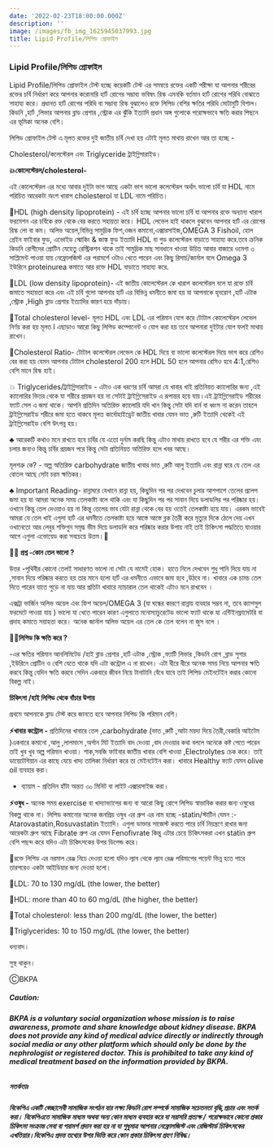 ```yaml
---
date: '2022-02-23T18:00:00.000Z'
description: ''
image: /images/fb_img_1625945037993.jpg
title: Lipid Profile/লিপিড প্রোফাইল
---
```


### Lipid Profile/লিপিড প্রোফাইল

Lipid Profile/লিপিড প্রোফাইল টেস্ট হচ্ছে কয়েকটি টেস্ট এর সমন্বয়ে  রক্তের একটি পরীক্ষা যা আপনার শরীরের রক্তের চর্বি নির্ধারণ করে আপনার করোনারি হার্ট রোগের সম্ভাব্য ভবিষৎ রিস্ক এমনকি বর্তমান হার্ট রোগের পরিধি বোঝাতে সাহায্য করে। প্রধানত হার্ট রোগের পরিধি বা সম্ভাব্য রিস্ক বুঝালেও রক্তে লিপিড বেশির ক্ষতির পরিধি মোটামুটি বিশাল। কিডনি ,হার্ট ,লিভার আপনার ব্লাড প্রেশার ,স্ট্রোক এর ঝুঁকি ইত্যাদি প্রধান অঙ্গ গুলোকে পরোক্ষভাবে ক্ষতি করার পিছনে এর ভূমিকা অনেক বেশি।

লিপিড প্রোফাইল টেস্ট এ মূলত রক্তের দুই জাতীয় চর্বি দেখা হয় এটাই মূলত মাথায় রাখেন আর তা হচ্ছে -

Cholesterol/কলেস্টেরল এবং Triglyceride ট্রাইগ্লিসারাইড।

**💥কোলেস্টেরল/cholesterol-**

এই কোলেস্টেরল এর মধ্যে আবার দুইটা ভাগ আছে একটা ভাগ ভালো কলেস্টেরল অর্থাৎ ভালো চর্বি যা HDL নামে পরিচিত আরেকটা অংশ খারাপ cholesterol যা LDL নামে পরিচিত।

🔹HDL (high density lipoprotein) - এই চর্বি হচ্ছে আপনার ভালো চর্বি যা আপনার রক্তে অন্যান্য খারাপ ফরমেশন এর চর্বিকে রক্ত থেকে বের করতে সহায়তা করে। HDL লেভেল হাই থাকলে বুঝবেন আপনার হার্ট এর রোগের রিস্ক লো বা কম। অলিভ অয়েল,বিভিন্ন সামুদ্রিক ফিশ,ওজন কমানো,এক্সারসাইজ,OMEGA 3 Fishoil, হোল গ্রেইন ফাইবার ফুড, এভোইড স্মোকিং & জাঙ্ক ফুড ইত্যাদি HDL বা গুড কলেস্টেরল বাড়াতে সাহায্য করে.তবে ক্রনিক কিডনি রোগীদের প্রোটিন যেহেতু রেস্ট্রিকশন থাকে তাই সামুদ্রিক মাছ সাবধানে খাওয়া উচিত আবার বাজারে ওমেগা ৩ সাপ্লিমেন্ট পাওয়া যায় নেফ্রোলজিস্ট এর পরামর্শে ওটাও খেতে পারেন এবং কিছু রিসার্চ/জার্নাল বলে Omega 3 ইউরিনে proteinurea  কমাতে আর রক্তে HDL বাড়াতে সাহায্য করে.

🔹LDL (low density lipoprotein)- এই জাতীয় কোলেস্টেরল কে খারাপ কলেস্টেরল বলে যা রক্তে চর্বি জমাতে সহায়তা করে এবং এই চর্বি গুলো আপনার হার্ট এর বিভিন্ন ধমনীতে জমা হয় যা আপনাকে হৃদরোগ ,হার্ট এটাক ,স্ট্রোক ,High ব্লাড প্রেশার ইত্যাদির কারণ হয়ে দাঁড়ায়।

🔹Total cholesterol level- মূলত HDL এবং LDL এর পরিমান যোগ করে টোটাল কোলেস্টেরল লেভেল নির্ণয় করা হয় মূলত l এছাড়াও আরো কিছু লিপিড কম্পোনেন্ট ও যোগ করা হয় তবে আপনারা দুইটার যোগ ফলই মাথায় রাখেন।

🔹Cholesterol Ratio- টোটাল কলেস্টেরল লেভেল কে HDL দিয়ে বা ভালো কলেস্টেরল দিয়ে ভাগ করে রেশিও বের করা হয় যেমন আপনার টোটাল cholesterol 200 হলে HDL 50 হলে আপনার রেসিও হবে 4:1,রেশিও বেশি মানে রিস্ক হাই।

💥 Triglycerides/ট্রাইগ্লিসারাইড - এটাও এক ধরণের চর্বি আমরা যে খাবার খাই প্রতিনিয়ত ক্যালোরির জন্য ,এই ক্যালোরির ভিতর থেকে যা শরীরে প্রয়জন হয় না সেটাই ট্রাইগ্লিসেরাইড এ রূপান্তর হয়ে যায়।এই ট্রাইগ্লিসেরাইড শরীরের ফ্যাট সেল এ জমা থাকে। আপনি প্রতিদিন অতিরিক্ত ক্যালোরি যদি খান কিন্তু সেটা যদি বার্ন বা ধ্বংস না করেন তাহলে ট্রাইগ্লিসেরাইড শরীরে জমা হতে থাকবে মূলত কার্বোহাইড্রেট জাতীয় খাবার যেমন ভাত ,রুটি ইত্যাদি থেকেই এই ট্রাইগ্লিসেরাইড বেশি উৎপন্ন হয়।

♣️ আরেকটি কথাও মনে রাখতে হবে চর্বির যে এতো দুর্নাম করছি কিন্তু এটাও মাথায় রাখতে হবে যে শরীর এর শক্তি এবং চলার জন্যও কিন্তু চর্বির প্রয়জন পরে কিন্তু সেটা প্রতিনিয়ত অতিরিক্ত হলে খবর আছে।

মূলশত্রু কে? - অল্প অতিরিক্ত carbohydrate জাতীয় খাবার ভাত ,রুটি আলু ইত্যাদি এবং রান্না ঘরে যে তেল এর বোতল আছে সেটা চরম ক্ষতিকর।

♣️ Important Reading- রান্নাঘরে যেখানে রান্না হয়, কিছুদিন পর পর দেখবেন চুলার আশপাশে তেলের প্রলেপ জমা হয় যা আমরা অনেক সময় তেলকাষ্টা বলে থাকি এবং যা কিছুদিন পর পর সাবান দিয়ে ডলাডলির পর পরিষ্কার হয়। ওখানে কিন্তু তেল দেওয়াও হয় না কিন্তু তেলের ভাব যেটা রান্না থেকে বের হয় ওতেই তেলকাষ্টা হয়ে যায়। এরকম ভাবেই আমরা যে তেল খাই এগুলা হার্ট এর ধমনীতে তেলকাষ্টা হয়ে আস্তে আস্তে ব্লক তৈরী করে মৃত্যুর দিকে ঠেলে দেয় এখন ওখানেতো আর লেবুর শক্তিগুন সমৃদ্ধ ভীম দিয়ে ডলাডলি করে পরিষ্কার করার উপায় নাই তাই চিকিৎসা পদ্ধতিতে যাওয়ার আগে এগুলা এভোয়েড করা সবচেয়ে উত্তম।🌈

**🙋‍♂️ প্রশ্ন -কোন তেল ভালো ?**

উত্তর -পৃথিবীর কোনো তেলই সাধারণত ভালো না সেটা যে নামেই হোক। হাতে নিলে দেখবেন শুধু পানি দিয়ে যায় না ,সাবান দিয়ে পরিষ্কার করতে হয় তার মানে হলো হার্ট এর ধমনীতে এভাবে জমা হবে ,উঠবে না। খাবারে এক চামচ তেল দিতে পারেন যাতে পুড়ে না যায় আর প্রতিটা খাবারে ন্যাচারাল তেল থাকেই এটাও মনে রাখবেন ।

এক্সট্রা ভার্জিন অলিভ অয়েল এবং ফিশ অয়েল/OMEGA 3 (যা ঘন্ধের কারণে রান্নায় ব্যবহার সম্ভব না, তবে ক্যাপসুল ফরমেটে পাওয়া যায় ) ভালো যা খেতে পারেন কারণ এগুলাতে মনোস্যাচুরেটেড ভালো ফ্যাট থাকে যা এন্টিইনফ্লামেটরি বা প্রদাহ কমাতে সয়াহতা করে। অনেক জার্নাল অলিভ অয়েল এর তেল কে তেল বলেন না জুস বলে ।

**🙋‍♂️লিপিড কি ক্ষতি করে ?**

\-এর ক্ষতির পরিমান আনলিমিটেড /হাই ব্লাড প্রেশার ,হার্ট এটাক ,স্ট্রোক ,ফ্যাটি লিভার ,কিডনি রোগ ,ব্লাড সুগার ,ইউরিনে প্রোটিন ও বেশি যেতে থাকে যদি এটা কন্ট্রোল এ না রাখেন। এটা ধীরে ধীরে অনেক সময় নিয়ে আপনার ক্ষতি করবে কিন্তু যেদিন ক্ষতি করবে সেদিন একবারে জীবন নিয়ে টানাটানি বেঁধে যাবে তাই লিপিড মেইনটেইন করার কোনো বিকল্প নাই।

**চিকিৎসা /হাই লিপিড থেকে বাঁচার উপায়**

প্রথমে আপনাকে ব্লাড টেস্ট করে জানতে হবে আপনার লিপিড কি পরিমান বেশি।

**⚡️খাবার কন্ট্রোল -** প্রতিদিনের খাবারে তেল ,carbohydrate (ভাত ,রুটি ,আটা ময়দা দিয়ে তৈরী,বেকারি আইটেম )একবারে কমানো ,আলু ,লালমাংস ,অর্গান মিট ইত্যাদি বাদ দেওয়া ,বাদ দেওয়ার কথা বললে অনেকে কষ্ট পেতে পারেন তাই খুব খুব অল্প পরিমান খাওয়া। শাক,সবজি ফাইবার জাতীয় খাবার বেশি খাওয়া ,Electrolytes চেক করে। তাই ডায়েটেশিয়ান এর কাছে যেয়ে খাদ্য তালিকা নির্ধারণ করে তা মেইনটেইন করা। খাবারে Healthy ফ্যাট যেমন olive oil ব্যবহার করা।

* ব্যায়াম - প্রতিদিন হাঁটা অন্তত ৩০ মিনিট বা লাইট এক্সারসাইজ করা।

**⚡️ওষুধ -** অনেক সময় exercise বা খাদ্যাভ্যাসের জন্য বা আরো কিছু রোগে লিপিড স্বাভাবিক করার জন্য ওষুধের বিকল্প থাকে না। লিপিড কমানোর অনেক জনপ্রিয় ওষুধ এর গ্রুপ এর নাম হচ্ছে -statin/স্টাটিন যেমন :- Atarovastatin,Rosuvastatin ইত্যাদি। এগুলা ডাক্তার সাজেস্ট করতে পারে চর্বি নিয়ন্ত্রণে রাখার জন্য আরেকটা গ্রুপ আছে Fibrate গ্রুপ এর যেমন Fenofivrate কিন্তু এটার চেয়ে চিকিৎসকরা এখন statin গ্রুপ বেশি পছন্দ করে যদিও এটা চিকিৎসকের উপর ডিপেন্ড করে।

🌻রক্তে লিপিড এর নরমাল রেঞ্জ নিচে দেওয়া হলো যদিও ল্যাব থেকে ল্যাব রেঞ্জ পরিমাপের পয়েন্ট ভিন্ন হতে পারে তারপরেও একটা আইডিয়ার জন্য দেওয়া হলো।

🔸LDL: 70 to 130 mg/dL (the lower, the better)

🔹HDL: more than 40 to 60 mg/dL (the higher, the better)

🔸Total cholesterol: less than 200 mg/dL (the lower, the better)

🔹Triglycerides: 10 to 150 mg/dL (the lower, the better)

ধন্যবাদ।

সুস্থ থাকুন।

ⒸBKPA

##### **Caution:**

###### **BKPA is a voluntary social organization whose mission is to raise awareness, promote and share knowledge about kidney disease. BKPA does not provide any kind of medical advice directly or indirectly through social media or any other platform which should only be done by the nephrologist or registered doctor. This is prohibited to take any kind of medical treatment based on the information provided by BKPA.**

##### **সতর্কতাঃ**

###### **বিকেপিএ একটি স্বেচ্ছাসেবী সামাজিক সংগঠন যার লক্ষ্য কিডনি রোগ সম্পর্কে সামাজিক সচেতনতা বৃদ্ধি,প্রচার এবং সতর্ক করা। বিকেপিএতে সামাজিক মাধ্যম অথবা অন্য কোন মাধ্যম ব্যবহার করে বা সরাসরি প্রত্যক্ষ / পরোক্ষভাবে কোনো প্রকার চিকিৎসা সংক্রান্ত সেবা বা পরামর্শ প্রদান করা হয় না যা শুধুমাত্র আপনার নেফ্রোলজিস্ট এবং রেজিস্টার্ড চিকিৎসকের এখতিয়ার।বিকেপিএ প্রদত্ত তথ্যের উপর ভিত্তি করে কোন প্রকার চিকিৎসা গ্রহণ নিষিদ্ধ।**
